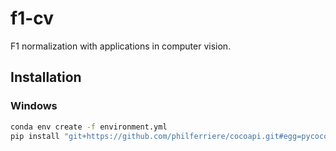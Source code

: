 # f1-cv
F1 normalization with applications in computer vision.

## Installation

### Windows

```bash
conda env create -f environment.yml
pip install "git+https://github.com/philferriere/cocoapi.git#egg=pycocotools&subdirectory=PythonAPI"
```
